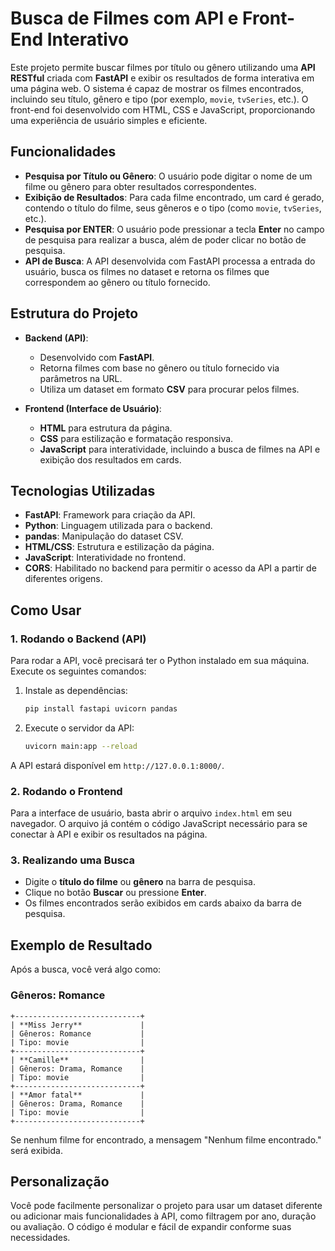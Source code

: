 # Busca de Filmes com API e Front-End Interativo

Este projeto permite buscar filmes por título ou gênero utilizando uma **API RESTful** criada com **FastAPI** e exibir os resultados de forma interativa em uma página web. O sistema é capaz de mostrar os filmes encontrados, incluindo seu título, gênero e tipo (por exemplo, `movie`, `tvSeries`, etc.). O front-end foi desenvolvido com HTML, CSS e JavaScript, proporcionando uma experiência de usuário simples e eficiente.

## Funcionalidades

- **Pesquisa por Título ou Gênero**: O usuário pode digitar o nome de um filme ou gênero para obter resultados correspondentes.
- **Exibição de Resultados**: Para cada filme encontrado, um card é gerado, contendo o título do filme, seus gêneros e o tipo (como `movie`, `tvSeries`, etc.).
- **Pesquisa por ENTER**: O usuário pode pressionar a tecla **Enter** no campo de pesquisa para realizar a busca, além de poder clicar no botão de pesquisa.
- **API de Busca**: A API desenvolvida com FastAPI processa a entrada do usuário, busca os filmes no dataset e retorna os filmes que correspondem ao gênero ou título fornecido.

## Estrutura do Projeto

- **Backend (API)**: 
  - Desenvolvido com **FastAPI**.
  - Retorna filmes com base no gênero ou título fornecido via parâmetros na URL.
  - Utiliza um dataset em formato **CSV** para procurar pelos filmes.
  
- **Frontend (Interface de Usuário)**:
  - **HTML** para estrutura da página.
  - **CSS** para estilização e formatação responsiva.
  - **JavaScript** para interatividade, incluindo a busca de filmes na API e exibição dos resultados em cards.

## Tecnologias Utilizadas

- **FastAPI**: Framework para criação da API.
- **Python**: Linguagem utilizada para o backend.
- **pandas**: Manipulação do dataset CSV.
- **HTML/CSS**: Estrutura e estilização da página.
- **JavaScript**: Interatividade no frontend.
- **CORS**: Habilitado no backend para permitir o acesso da API a partir de diferentes origens.

## Como Usar

### 1. Rodando o Backend (API)

Para rodar a API, você precisará ter o Python instalado em sua máquina. Execute os seguintes comandos:

1. Instale as dependências:
    ```bash
    pip install fastapi uvicorn pandas
    ```

2. Execute o servidor da API:
    ```bash
    uvicorn main:app --reload
    ```

A API estará disponível em `http://127.0.0.1:8000/`.

### 2. Rodando o Frontend

Para a interface de usuário, basta abrir o arquivo `index.html` em seu navegador. O arquivo já contém o código JavaScript necessário para se conectar à API e exibir os resultados na página.

### 3. Realizando uma Busca

- Digite o **título do filme** ou **gênero** na barra de pesquisa.
- Clique no botão **Buscar** ou pressione **Enter**.
- Os filmes encontrados serão exibidos em cards abaixo da barra de pesquisa.

## Exemplo de Resultado

Após a busca, você verá algo como:

### Gêneros: Romance
```
+----------------------------+
| **Miss Jerry**             |
| Gêneros: Romance           |
| Tipo: movie                |
+----------------------------+
| **Camille**                |
| Gêneros: Drama, Romance    |
| Tipo: movie                |
+----------------------------+
| **Amor fatal**             |
| Gêneros: Drama, Romance    |
| Tipo: movie                |
+----------------------------+
```

Se nenhum filme for encontrado, a mensagem "Nenhum filme encontrado." será exibida.

## Personalização

Você pode facilmente personalizar o projeto para usar um dataset diferente ou adicionar mais funcionalidades à API, como filtragem por ano, duração ou avaliação. O código é modular e fácil de expandir conforme suas necessidades.
